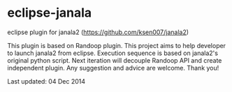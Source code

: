 eclipse-janala
==============

eclipse plugin for janala2 (https://github.com/ksen007/janala2)

This plugin is based on Randoop plugin. This project aims to help developer to launch janala2 from eclipse.
Execution sequence is based on janala2's original python script.
Next iteration will decouple Randoop API and create independent plugin.
Any suggestion and advice are welcome. Thank you!

Last updated: 04 Dec 2014
